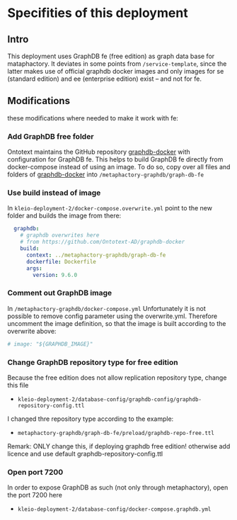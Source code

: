# Specifities of this deployment
## Intro
This deployment uses GraphDB fe (free edition) as graph data base for mataphactory. It deviates in some points from `/service-template`, since the latter makes use of official graphdb docker images and only  images for se (standard edition) and ee (enterprise edition) exist – and not for fe.


## Modifications
these modifications where needed to make it work with fe:
### Add GraphDB free folder


Ontotext maintains the GitHub repository [graphdb-docker](https://github.com/Ontotext-AD/graphdb-docker) with configuration for GraphDB fe. This helps to build GraphDB fe directly from docker-compose instead of using an image. To do so, copy over all files and folders of [graphdb-docker](https://github.com/Ontotext-AD/graphdb-docker) into `/metaphactory-graphdb/graph-db-fe`

### Use build instead of image

In `kleio-deployment-2/docker-compose.overwrite.yml` point to the new folder and builds the image from there: 
```yml
  graphdb:
    # graphdb overwrites here
    # from https://github.com/Ontotext-AD/graphdb-docker
    build:
      context: ../metaphactory-graphdb/graph-db-fe
      dockerfile: Dockerfile
      args:
        version: 9.6.0
```


### Comment out GraphDB image
In `/metaphactory-graphdb/docker-compose.yml` Unfortunately it is not possible to remove config parameter using the overwrite.yml. Therefore uncomment the image definition, so that the image is built  according to the overwrite above:
```yml
# image: "${GRAPHDB_IMAGE}" 
```



### Change GraphDB repository type for free edition 
Because the free edition does not allow replication repository type, change this file
- `kleio-deployment-2/database-config/graphdb-config/graphdb-repository-config.ttl`

I changed thre repository type according to the example:
  - `metaphactory-graphdb/graph-db-fe/preload/graphdb-repo-free.ttl`

Remark: ONLY change this, if deploying graphdb free edition! otherwise add licence and use default graphdb-repository-config.ttl

### Open port 7200
In order to expose GraphDB as such (not only through metaphactory), open the port 7200 here 
- `kleio-deployment-2/database-config/docker-compose.graphdb.yml`

